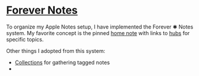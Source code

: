 # [Forever Notes](https://myforevernotes.com/)

To organize my Apple Notes setup, I have implemented the Forever ✱ Notes system. 
My favorite concept is the pinned [home note](https://www.myforevernotes.com/docs/home) with links to [hubs](https://www.myforevernotes.com/docs/hubs) for specific topics. 

Other things I adopted from this system:
- [Collections](https://www.myforevernotes.com/docs/collections) for gathering tagged notes
- 